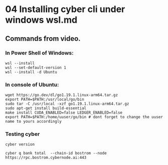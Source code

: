 # 04 Installing cyber cli under windows wsl.md

## Commands from video.

### In Power Shell of Windows:

```
wsl --install
wsl --set-default-version 1
wsl --install -d Ubuntu
```

### In console of Ubuntu:

```
wget https://go.dev/dl/go1.19.1.linux-arm64.tar.gz
export PATH=$PATH:/usr/local/go/bin
sudo tar -C /usr/local -xzf go1.19.1.linux-arm64.tar.gz
sudo apt-get install build-essential
make install CUDA_ENABLED=false LEDGER_ENABLED=false
export PATH=$PATH:/home/uuser/go/bin # dont forget to change the uuser name to yours accordingly
```

### Testing cyber

```
cyber version

cyber q bank total  --chain-id bostrom --node https://rpc.bostrom.cybernode.ai:443
```
